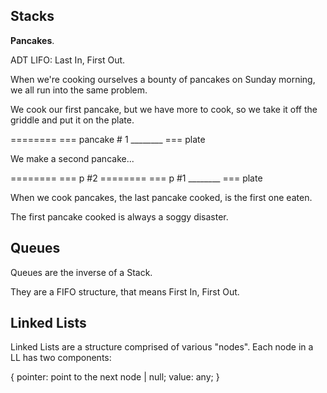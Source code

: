 ## Stacks

**Pancakes**.

ADT LIFO: Last In, First Out.

When we're cooking ourselves a bounty of pancakes on Sunday morning, we all run into the same problem.

We cook our first pancake, but we have more to cook, so we take it off the griddle and put it on the plate.


======== === pancake # 1
________ === plate

We make a second pancake...

======== === p #2
======== === p #1
________ === plate

When we cook pancakes, the last pancake cooked, is the first one eaten.

The first pancake cooked is always a soggy disaster.

## Queues
Queues are the inverse of a Stack.

They are a FIFO structure, that means First In, First Out.

## Linked Lists

Linked Lists are a structure comprised of various "nodes". Each node in a LL has two components:

{
  pointer: point to the next node | null;
  value: any;
}
